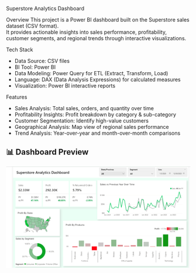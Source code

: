 Superstore Analytics Dashboard

Overview
This project is a Power BI dashboard built on the Superstore sales dataset (CSV format).  
It provides actionable insights into sales performance, profitability, customer segments, and regional trends through interactive visualizations.

Tech Stack
- Data Source: CSV files
- BI Tool: Power BI
- Data Modeling: Power Query for ETL (Extract, Transform, Load)
- Language: DAX (Data Analysis Expressions) for calculated measures
- Visualization: Power BI interactive reports

Features
- Sales Analysis: Total sales, orders, and quantity over time
- Profitability Insights: Profit breakdown by category & sub-category
- Customer Segmentation: Identify high-value customers
- Geographical Analysis: Map view of regional sales performance
- Trend Analysis: Year-over-year and month-over-month comparisons

## 📊 Dashboard Preview
![Dashboard Screenshot](docs/screenshots/dashboard_overview.png)
